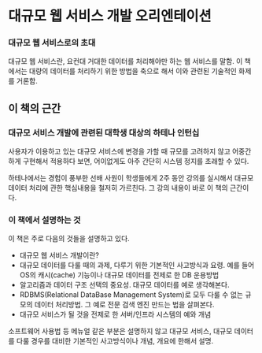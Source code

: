 # 대규모 웹 서비스 개발 오리엔테이션

### 대규모 웹 서비스로의 초대

대규모 웹 서비스란, 요컨대 거대한 데이터를 처리해야만 하는 웹 서비스를 말함. 이 책에서는 대량의 데이터를 처리하기 위한 방법을 축으로 해서 이와 관련된 기술적인 화제를 거론함.

## 이 책의 근간

### 대규모 서비스 개발에 관련된 대학생 대상의 하테나 인턴십

사용자가 이용하고 있는 대규모 서비스에 변경을 가할 때 규모를 고려하지 않고 어중간하게 구현해서 적용하다 보면, 어이없게도 아주 간단히 시스템 정지를 초래할 수 있다.

하테나에서는 경험이 풍부한 선배 사원이 학생들에게 2주 동안 강의를 실시해서 대규모 데이터 처리에 관한 핵심내용을 철저히 가르친다. 그 강의 내용이 바로 이 책의 근간이다.

### 이 책에서 설명하는 것

이 책은 주로 다음의 것들을 설명하고 있다.

- 대규모 웹 서비스 개발이란?
- 대규모 데이터를 다룰 때의 과제, 다루기 위한 기본적인 사고방식과 요령. 예를 들어 OS의 캐시(cache) 기능이나 대규모 데이터를 전제로 한 DB 운용방법
- 알고리즘과 데이터 구조 선택의 중요성. 대규모 데이터를 예로 생각해본다.
- RDBMS(Relational DataBase Management System)로 모두 다룰 수 없는 규모의 데이터 처리방법. 그 예로 전문 검색 엔진 만드는 법을 살펴본다.
- 대규모 서비스가 될 것을 전제로 한 서버/인프라 시스템의 예와 개념

소프트웨어 사용법 등 메뉴얼 같은 부분은 설명하지 않고 대규모 서비스, 대규모 데이터를 다룰 경우를 대비한 기본적인 사고방식이나 개념, 개요에 한해서 설명.
